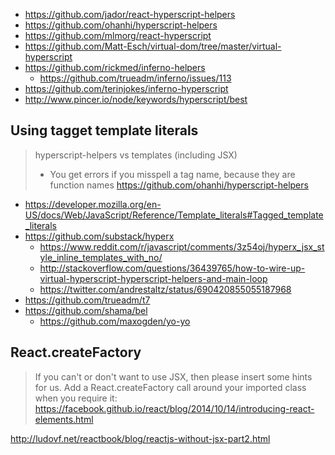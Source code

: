 - https://github.com/jador/react-hyperscript-helpers
- https://github.com/ohanhi/hyperscript-helpers
- https://github.com/mlmorg/react-hyperscript
- https://github.com/Matt-Esch/virtual-dom/tree/master/virtual-hyperscript
- https://github.com/rickmed/inferno-helpers
  - https://github.com/trueadm/inferno/issues/113
- https://github.com/terinjokes/inferno-hyperscript
- http://www.pincer.io/node/keywords/hyperscript/best

## Using tagget template literals

> hyperscript-helpers vs templates (including JSX)
> - You get errors if you misspell a tag name, because they are function names
> https://github.com/ohanhi/hyperscript-helpers

- https://developer.mozilla.org/en-US/docs/Web/JavaScript/Reference/Template_literals#Tagged_template_literals
- https://github.com/substack/hyperx
  - https://www.reddit.com/r/javascript/comments/3z54oj/hyperx_jsx_style_inline_templates_with_no/
  - http://stackoverflow.com/questions/36439765/how-to-wire-up-virtual-hyperscript-hyperscript-helpers-and-main-loop
  - https://twitter.com/andrestaltz/status/690420855055187968
- https://github.com/trueadm/t7
- https://github.com/shama/bel
  - https://github.com/maxogden/yo-yo

## React.createFactory

> If you can't or don't want to use JSX, then please insert some hints for us. Add a React.createFactory call around your imported class when you require it:
> https://facebook.github.io/react/blog/2014/10/14/introducing-react-elements.html

http://ludovf.net/reactbook/blog/reactjs-without-jsx-part2.html

